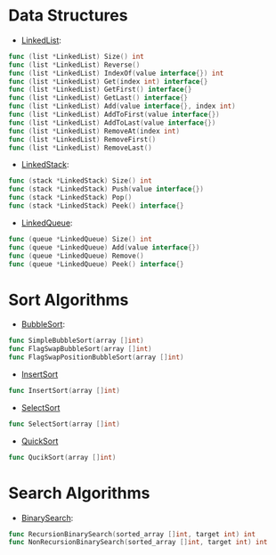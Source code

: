 Data Structures
===============
* [LinkedList](https://github.com/RincLiu/Go-Algorithm/blob/master/data-structures/list/linked-list.go):
```go
func (list *LinkedList) Size() int
func (list *LinkedList) Reverse()
func (list *LinkedList) IndexOf(value interface{}) int
func (list *LinkedList) Get(index int) interface{}
func (list *LinkedList) GetFirst() interface{}
func (list *LinkedList) GetLast() interface{}
func (list *LinkedList) Add(value interface{}, index int)
func (list *LinkedList) AddToFirst(value interface{})
func (list *LinkedList) AddToLast(value interface{})
func (list *LinkedList) RemoveAt(index int)
func (list *LinkedList) RemoveFirst()
func (list *LinkedList) RemoveLast()
```
* [LinkedStack](https://github.com/RincLiu/Go-Algorithm/blob/master/data-structures/stack/linked-stack.go):
```go
func (stack *LinkedStack) Size() int
func (stack *LinkedStack) Push(value interface{})
func (stack *LinkedStack) Pop()
func (stack *LinkedStack) Peek() interface{}
```
* [LinkedQueue](https://github.com/RincLiu/Go-Algorithm/blob/master/data-structures/queue/linked-queue.go):
```go
func (queue *LinkedQueue) Size() int
func (queue *LinkedQueue) Add(value interface{})
func (queue *LinkedQueue) Remove()
func (queue *LinkedQueue) Peek() interface{}
```
Sort Algorithms
===============
* [BubbleSort](https://github.com/RincLiu/Go-Algorithm/blob/master/algorithms/sort/bubble-sort.go):
```go
func SimpleBubbleSort(array []int)
func FlagSwapBubbleSort(array []int)
func FlagSwapPositionBubbleSort(array []int)
```
* [InsertSort](https://github.com/RincLiu/Go-Algorithm/blob/master/algorithms/sort/insert-sort.go)
```go
func InsertSort(array []int)
```
* [SelectSort](https://github.com/RincLiu/Go-Algorithm/blob/master/algorithms/sort/select-sort.go)
```go
func SelectSort(array []int)
```
* [QuickSort](https://github.com/RincLiu/Go-Algorithm/blob/master/algorithms/sort/quick-sort.go)
```go
func QucikSort(array []int)
```
Search Algorithms
=================
* [BinarySearch](https://github.com/RincLiu/Go-Algorithm/blob/master/algorithms/search/binary-search.go):
```go
func RecursionBinarySearch(sorted_array []int, target int) int
func NonRecursionBinarySearch(sorted_array []int, target int) int
```

